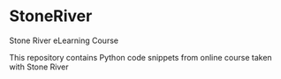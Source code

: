 # StoneRiver
Stone River eLearning Course

This repository contains Python code snippets from online course taken with Stone River

